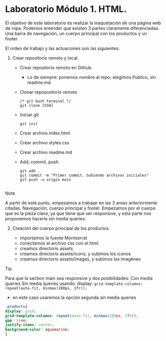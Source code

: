 # Laboratorio Módulo 1. HTML.

El objetivo de este laboratorio es realizar la maquetación de una página web de ropa.
Podemos entender que existen 3 partes claramente diferenciadas. Una barra de navegación, un cuerpo principal con los productos y un footer.

El orden de trabajo y las actuaciones son las siguientes:

1. Crear repositorio remoto y local.

    - Crear repositorio remoto en Github.
        - Lo de siempre: ponemos nombre al repo; elegimos Publico, sin readme.md
    - Clonar reposositorio remoto

        ```
        /* git bash terminal */
        git clone [SSH]
        ```

    - Iniciar git

        `git init`

    - Crear archivo index.html
    - Crear archivo styles.css
    - Crear archivo readme.md
    - Add, commit, push

      ```
      git add .
      git commit -m "Primer commit. Subiendo archivos iniciales"
      git push -u origin main


      ```
> [!NOTE]
> A partir de este punto, empezamos a trabajar en las 3 areas anteriormente citadas. Navegación, cuerpo principal y footer. Empezamos por el cuerpo que es la pieza clave, ya que tiene que ser responsive, y esta parte nos proponemos hacerla sin media queries.

2. Creación del cuerpo principal de los productos.

    - importamos la fuente Montserrat
    - conectamos el archivo css con el html.
    - creamos directorio assets
    - creamos directorio assets/icons, y subimos los iconos
    - creamos directorio assets/images, y subimos las imagenes

> [!TIP]
> Para que la section main sea responsive y dos posibilidades:
> Con media queries
> Sin media queries usando: display:
>  `grid-template-columns: repeat(auto-fit, minmax(280px, 1fr));`


  - en este caso usaremos la opción segunda sin media queries

  ```css
  .products{
  display: grid;
  grid-template-columns: repeat(auto-fit, minmax(280px, 1fr));
  gap: 1rem;
  justify-items: center;
  background-color: aquamarine;
}
```


    


